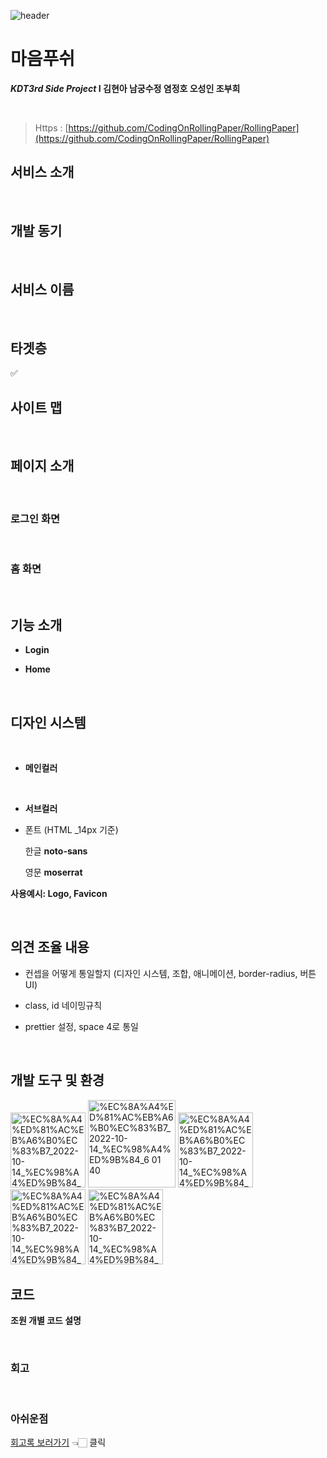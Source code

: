 ![header](https://capsule-render.vercel.app/api?type=wave&color=auto&height=300&section=header&text=Rolling%20Paper&fontSize=90)


# 마음푸쉬


***KDT3rd Side Project*   I   김현아  남궁수정 염정호 오성인 조부희** 


<br>

> Https : [https://github.com/CodingOnRollingPaper/RollingPaper](https://github.com/CodingOnRollingPaper/RollingPaper)

## 서비스 소개


<br>

## 개발 동기

<br>

## 서비스 이름



<br>

## 타겟층


✅ 
<br>

## 사이트 맵


<br>

## 페이지 소개

<br>

### 로그인 화면

<br>

### 홈 화면

<br>

## 기능 소개


- **Login**
  
- **Home**

   
    
<br>

## 디자인 시스템


<br>

- **메인컬러**
    
 
  <br>  
  
- **서브컬러**
    

    
- 폰트 (HTML _14px 기준)
    
    한글 **noto-sans**
    
    영문 **moserrat**
    

**사용예시: Logo, Favicon**


<br>

## 의견 조율 내용


- 컨셉을 어떻게 통일할지 (디자인 시스템, 조합, 애니메이션, border-radius, 버튼 UI)
- class, id 네이밍규칙
 

- prettier 설정, space 4로 통일
<br>

## 개발 도구 및 환경

<img width="120" alt="%EC%8A%A4%ED%81%AC%EB%A6%B0%EC%83%B7_2022-10-14_%EC%98%A4%ED%9B%84_6 01 40" src="https://user-images.githubusercontent.com/100466973/198163904-9988bbdc-2fc0-4dfb-afa7-a93e1ada7cd1.png">
<img width="140" alt="%EC%8A%A4%ED%81%AC%EB%A6%B0%EC%83%B7_2022-10-14_%EC%98%A4%ED%9B%84_6 01 40" src="https://user-images.githubusercontent.com/100466973/198163978-9f847f7c-b673-4727-9164-b10fe7ef24fe.png">
<img width="120" alt="%EC%8A%A4%ED%81%AC%EB%A6%B0%EC%83%B7_2022-10-14_%EC%98%A4%ED%9B%84_6 01 40" src="https://user-images.githubusercontent.com/100817058/208947277-88839d18-1e2b-4936-86af-09a0babcdf97.png">
<img width="120" alt="%EC%8A%A4%ED%81%AC%EB%A6%B0%EC%83%B7_2022-10-14_%EC%98%A4%ED%9B%84_6 01 40" src="https://user-images.githubusercontent.com/100466973/198164009-44aef3a7-010f-418e-886e-00d6f3bfd34e.png">
<img width="120" alt="%EC%8A%A4%ED%81%AC%EB%A6%B0%EC%83%B7_2022-10-14_%EC%98%A4%ED%9B%84_6 01 40" src="https://user-images.githubusercontent.com/100466973/198164026-cc165368-c75b-4a05-96bb-07af332a6da7.png">

<br>

## 코드

**조원 개별 코드 설명**

<br>

### **회고** 

<br>

### **아쉬운점**
   
[회고록 보러가기](https://www.notion.so/72ed98bcdc654d5eb7e00bd93e74d97e?v=7c0b3bacfb8b483186554ae5c78dd792) 👈🏻 클릭
